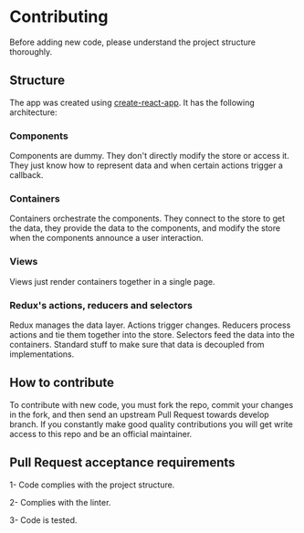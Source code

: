 # Contributing

Before adding new code, please understand the project structure thoroughly.

## Structure

The app was created using [create-react-app](https://github.com/facebook/create-react-app).
It has the following architecture:

### Components

Components are dummy. They don't directly modify the store or access it. They just know
how to represent data and when certain actions trigger a callback.

### Containers

Containers orchestrate the components. They connect to the store to get the data,
they provide the data to the components, and modify the store when the components
announce a user interaction.

### Views

Views just render containers together in a single page.

### Redux's actions, reducers and selectors

Redux manages the data layer. Actions trigger changes. Reducers process actions and
tie them together into the store. Selectors feed the data into the containers.
Standard stuff to make sure that data is decoupled from implementations.

## How to contribute

To contribute with new code, you must fork the repo, commit your changes in the fork, and then
send an upstream Pull Request towards develop branch. If you constantly make good quality contributions you will get write access to this repo
 and be an official maintainer.

## Pull Request acceptance requirements

1- Code complies with the project structure.

2- Complies with the linter.

3- Code is tested.
